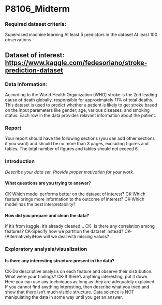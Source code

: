 # P8106_Midterm

### Required dataset criteria:
Supervised machine learning
At least 5 predictors in the dataset
At least 100 observations


## Dataset of interest: https://www.kaggle.com/fedesoriano/stroke-prediction-dataset

### Data Information:
According to the World Health Organization (WHO) stroke is the 2nd leading cause of death globally, responsible for approximately 11% of total deaths.
This dataset is used to predict whether a patient is likely to get stroke based on the input parameters like gender, age, various diseases, and smoking status. Each row in the data provides relavant information about the patient.

### Report
Your report should have the following sections (you can add other sections if you want) and should be no more than 3 pages, excluding figures and tables. The total number of figures and tables should not exceed 6.
 
### Introduction
*Describe your data set. Provide proper motivation for your work.*
#### What questions are you trying to answer?
CK-Which model performs better on the dataset of interest?
CK-Which feature brings more information to the outcome of interest?
CK-Which model has the best interpretability?
 
#### How did you prepare and clean the data?
If it’s from  kaggle, it’s already cleaned… 
CK- Is there any correlation among features?
CK-Specify how we partition the dataset instead?
CK-(Alternatively)How will we deal with missing values?
 
### Exploratory analysis/visualization
#### Is there any interesting structure present in the data?
CK-Do descriptive analysis on each feature and observe their distribution.
What were your findings?
CK-If there’s anything interesting, put it down.
Here you can use any techniques as long as they are adequately explained. If you cannot find anything interesting, then describe what you tried and show that there isn’t much visible structure. Data science is NOT manipulating the data in some way until you get an answer.
